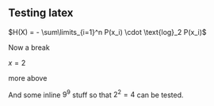 ## Testing latex

$H(X) = - \sum\limits_{i=1}^n P(x_i) \cdot \text{log}_2 P(x_i)$

Now a break

$x=2$

more above

And some inline $9^9$ stuff so that $2^2 = 4$ can be tested.